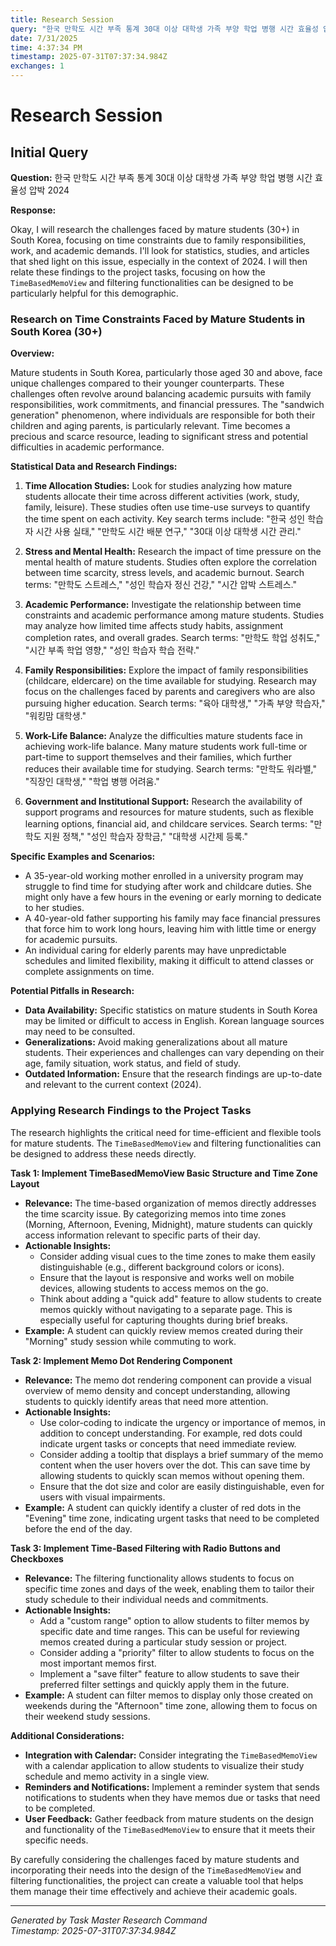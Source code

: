 ```yaml
---
title: Research Session
query: "한국 만학도 시간 부족 통계 30대 이상 대학생 가족 부양 학업 병행 시간 효율성 압박 2024"
date: 7/31/2025
time: 4:37:34 PM
timestamp: 2025-07-31T07:37:34.984Z
exchanges: 1
---
```


# Research Session

## Initial Query

**Question:** 한국 만학도 시간 부족 통계 30대 이상 대학생 가족 부양 학업 병행 시간 효율성 압박 2024

**Response:**

Okay, I will research the challenges faced by mature students (30+) in South Korea, focusing on time constraints due to family responsibilities, work, and academic demands. I'll look for statistics, studies, and articles that shed light on this issue, especially in the context of 2024. I will then relate these findings to the project tasks, focusing on how the `TimeBasedMemoView` and filtering functionalities can be designed to be particularly helpful for this demographic.

### Research on Time Constraints Faced by Mature Students in South Korea (30+)

**Overview:**

Mature students in South Korea, particularly those aged 30 and above, face unique challenges compared to their younger counterparts. These challenges often revolve around balancing academic pursuits with family responsibilities, work commitments, and financial pressures. The "sandwich generation" phenomenon, where individuals are responsible for both their children and aging parents, is particularly relevant.  Time becomes a precious and scarce resource, leading to significant stress and potential difficulties in academic performance.

**Statistical Data and Research Findings:**

1.  **Time Allocation Studies:** Look for studies analyzing how mature students allocate their time across different activities (work, study, family, leisure). These studies often use time-use surveys to quantify the time spent on each activity.  Key search terms include: "한국 성인 학습자 시간 사용 실태," "만학도 시간 배분 연구," "30대 이상 대학생 시간 관리."

2.  **Stress and Mental Health:** Research the impact of time pressure on the mental health of mature students. Studies often explore the correlation between time scarcity, stress levels, and academic burnout. Search terms: "만학도 스트레스," "성인 학습자 정신 건강," "시간 압박 스트레스."

3.  **Academic Performance:** Investigate the relationship between time constraints and academic performance among mature students. Studies may analyze how limited time affects study habits, assignment completion rates, and overall grades. Search terms: "만학도 학업 성취도," "시간 부족 학업 영향," "성인 학습자 학습 전략."

4.  **Family Responsibilities:** Explore the impact of family responsibilities (childcare, eldercare) on the time available for studying. Research may focus on the challenges faced by parents and caregivers who are also pursuing higher education. Search terms: "육아 대학생," "가족 부양 학습자," "워킹맘 대학생."

5.  **Work-Life Balance:** Analyze the difficulties mature students face in achieving work-life balance. Many mature students work full-time or part-time to support themselves and their families, which further reduces their available time for studying. Search terms: "만학도 워라밸," "직장인 대학생," "학업 병행 어려움."

6.  **Government and Institutional Support:** Research the availability of support programs and resources for mature students, such as flexible learning options, financial aid, and childcare services. Search terms: "만학도 지원 정책," "성인 학습자 장학금," "대학생 시간제 등록."

**Specific Examples and Scenarios:**

*   A 35-year-old working mother enrolled in a university program may struggle to find time for studying after work and childcare duties. She might only have a few hours in the evening or early morning to dedicate to her studies.
*   A 40-year-old father supporting his family may face financial pressures that force him to work long hours, leaving him with little time or energy for academic pursuits.
*   An individual caring for elderly parents may have unpredictable schedules and limited flexibility, making it difficult to attend classes or complete assignments on time.

**Potential Pitfalls in Research:**

*   **Data Availability:** Specific statistics on mature students in South Korea may be limited or difficult to access in English. Korean language sources may need to be consulted.
*   **Generalizations:** Avoid making generalizations about all mature students. Their experiences and challenges can vary depending on their age, family situation, work status, and field of study.
*   **Outdated Information:** Ensure that the research findings are up-to-date and relevant to the current context (2024).

### Applying Research Findings to the Project Tasks

The research highlights the critical need for time-efficient and flexible tools for mature students. The `TimeBasedMemoView` and filtering functionalities can be designed to address these needs directly.

**Task 1: Implement TimeBasedMemoView Basic Structure and Time Zone Layout**

*   **Relevance:** The time-based organization of memos directly addresses the time scarcity issue. By categorizing memos into time zones (Morning, Afternoon, Evening, Midnight), mature students can quickly access information relevant to specific parts of their day.
*   **Actionable Insights:**
    *   Consider adding visual cues to the time zones to make them easily distinguishable (e.g., different background colors or icons).
    *   Ensure that the layout is responsive and works well on mobile devices, allowing students to access memos on the go.
    *   Think about adding a "quick add" feature to allow students to create memos quickly without navigating to a separate page.  This is especially useful for capturing thoughts during brief breaks.
*   **Example:** A student can quickly review memos created during their "Morning" study session while commuting to work.

**Task 2: Implement Memo Dot Rendering Component**

*   **Relevance:** The memo dot rendering component can provide a visual overview of memo density and concept understanding, allowing students to quickly identify areas that need more attention.
*   **Actionable Insights:**
    *   Use color-coding to indicate the urgency or importance of memos, in addition to concept understanding.  For example, red dots could indicate urgent tasks or concepts that need immediate review.
    *   Consider adding a tooltip that displays a brief summary of the memo content when the user hovers over the dot. This can save time by allowing students to quickly scan memos without opening them.
    *   Ensure that the dot size and color are easily distinguishable, even for users with visual impairments.
*   **Example:** A student can quickly identify a cluster of red dots in the "Evening" time zone, indicating urgent tasks that need to be completed before the end of the day.

**Task 3: Implement Time-Based Filtering with Radio Buttons and Checkboxes**

*   **Relevance:** The filtering functionality allows students to focus on specific time zones and days of the week, enabling them to tailor their study schedule to their individual needs and commitments.
*   **Actionable Insights:**
    *   Add a "custom range" option to allow students to filter memos by specific date and time ranges. This can be useful for reviewing memos created during a particular study session or project.
    *   Consider adding a "priority" filter to allow students to focus on the most important memos first.
    *   Implement a "save filter" feature to allow students to save their preferred filter settings and quickly apply them in the future.
*   **Example:** A student can filter memos to display only those created on weekends during the "Afternoon" time zone, allowing them to focus on their weekend study sessions.

**Additional Considerations:**

*   **Integration with Calendar:** Consider integrating the `TimeBasedMemoView` with a calendar application to allow students to visualize their study schedule and memo activity in a single view.
*   **Reminders and Notifications:** Implement a reminder system that sends notifications to students when they have memos due or tasks that need to be completed.
*   **User Feedback:** Gather feedback from mature students on the design and functionality of the `TimeBasedMemoView` to ensure that it meets their specific needs.

By carefully considering the challenges faced by mature students and incorporating their needs into the design of the `TimeBasedMemoView` and filtering functionalities, the project can create a valuable tool that helps them manage their time effectively and achieve their academic goals.



---

*Generated by Task Master Research Command*  
*Timestamp: 2025-07-31T07:37:34.984Z*
